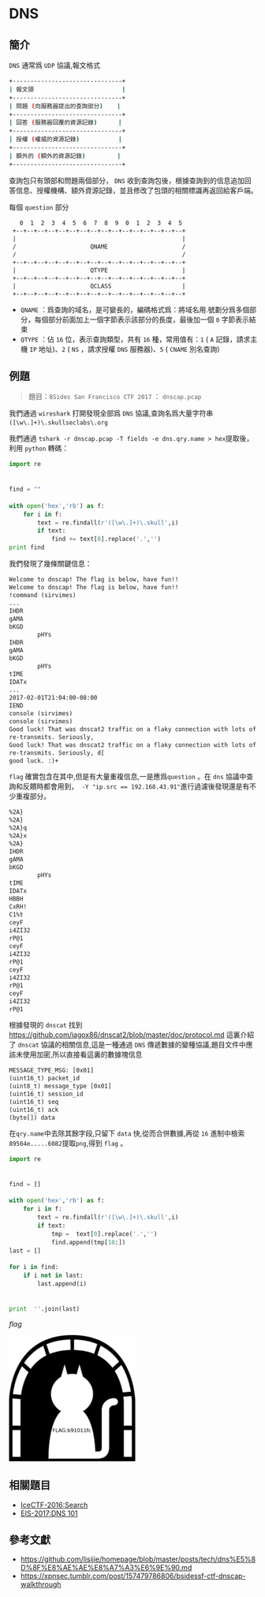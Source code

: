 # DNS

## 簡介


`DNS` 通常爲 `UDP` 協議,報文格式

```sh
+-------------------------------+
| 報文頭                         |
+-------------------------------+
| 問題 (向服務器提出的查詢部分)    |
+-------------------------------+
| 回答 (服務器回覆的資源記錄)      |
+-------------------------------+
| 授權 (權威的資源記錄)           |
+-------------------------------+
| 額外的 (額外的資源記錄)         |
+-------------------------------+
```

查詢包只有頭部和問題兩個部分， `DNS` 收到查詢包後，根據查詢到的信息追加回答信息、授權機構、額外資源記錄，並且修改了包頭的相關標識再返回給客戶端。

每個 `question` 部分

```
   0  1  2  3  4  5  6  7  8  9  0  1  2  3  4  5
 +--+--+--+--+--+--+--+--+--+--+--+--+--+--+--+--+
 |                                               |
 /                     QNAME                     /
 /                                               /
 +--+--+--+--+--+--+--+--+--+--+--+--+--+--+--+--+
 |                     QTYPE                     |
 +--+--+--+--+--+--+--+--+--+--+--+--+--+--+--+--+
 |                     QCLASS                    |
 +--+--+--+--+--+--+--+--+--+--+--+--+--+--+--+--+
```

- `QNAME` ：爲查詢的域名，是可變長的，編碼格式爲：將域名用.號劃分爲多個部分，每個部分前面加上一個字節表示該部分的長度，最後加一個 `0` 字節表示結束
- `QTYPE` ：佔 `16` 位，表示查詢類型，共有 `16` 種，常用值有：`1` ( `A` 記錄，請求主機 `IP` 地址)、`2` ( `NS` ，請求授權 `DNS` 服務器)、`5` ( `CNAME` 別名查詢)



## 例題

> 題目：`BSides San Francisco CTF 2017` ： `dnscap.pcap` 

我們通過 `wireshark` 打開發現全部爲 `DNS` 協議,查詢名爲大量字符串`([\w\.]+)\.skullseclabs\.org`

我們通過 `tshark -r dnscap.pcap -T fields -e dns.qry.name > hex`提取後，利用 `python` 轉碼：

```python
import re


find = ""

with open('hex','rb') as f:
    for i in f:
        text = re.findall(r'([\w\.]+)\.skull',i)
        if text:
            find += text[0].replace('.','')
print find
```

我們發現了幾條關鍵信息：

```
Welcome to dnscap! The flag is below, have fun!!
Welcome to dnscap! The flag is below, have fun!!
!command (sirvimes)
...
IHDR
gAMA
bKGD
        pHYs
IHDR
gAMA
bKGD
        pHYs
tIME
IDATx
...
2017-02-01T21:04:00-08:00
IEND
console (sirvimes)
console (sirvimes)
Good luck! That was dnscat2 traffic on a flaky connection with lots of re-transmits. Seriously,
Good luck! That was dnscat2 traffic on a flaky connection with lots of re-transmits. Seriously, d[
good luck. :)+
```

`flag` 確實包含在其中,但是有大量重複信息,一是應爲`question` 。在 `dns` 協議中查詢和反饋時都會用到，` -Y "ip.src == 192.168.43.91"`進行過濾後發現還是有不少重複部分。

```
%2A}
%2A}
%2A}q
%2A}x
%2A}
IHDR
gAMA
bKGD
        pHYs
tIME
IDATx
HBBH
CxRH!
C1%t
ceyF
i4ZI32
rP@1
ceyF
i4ZI32
rP@1
ceyF
i4ZI32
rP@1
ceyF
i4ZI32
rP@1
```

根據發現的 `dnscat` 找到 https://github.com/iagox86/dnscat2/blob/master/doc/protocol.md 這裏介紹了 `dnscat` 協議的相關信息,這是一種通過 `DNS` 傳遞數據的變種協議,題目文件中應該未使用加密,所以直接看這裏的數據塊信息

```
MESSAGE_TYPE_MSG: [0x01]
(uint16_t) packet_id
(uint8_t) message_type [0x01]
(uint16_t) session_id
(uint16_t) seq
(uint16_t) ack
(byte[]) data
```

在`qry.name`中去除其餘字段,只留下 `data` 快,從而合併數據,再從 `16` 進制中檢索`89504e.....6082`提取`png`,得到 `flag` 。

```python
import re


find = []

with open('hex','rb') as f:
    for i in f:
        text = re.findall(r'([\w\.]+)\.skull',i)
        if text:
            tmp =  text[0].replace('.','')
            find.append(tmp[18:])
last = []

for i in find:
    if i not in last:
        last.append(i)


print  ''.join(last)
```

*flag*

![dnscat_flag](./figure/dnscat_flag.png)



## 相關題目

- [IceCTF-2016:Search](https://mrpnkt.github.io/2016/icectf-2016-search/)
- [EIS-2017:DNS 101](https://github.com/susers/Writeups/blob/master/2017/EIS/Misc/DNS%20101/Write-up.md)

## 參考文獻

- https://github.com/lisijie/homepage/blob/master/posts/tech/dns%E5%8D%8F%E8%AE%AE%E8%A7%A3%E6%9E%90.md
- https://xpnsec.tumblr.com/post/157479786806/bsidessf-ctf-dnscap-walkthrough
